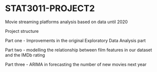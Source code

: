 # STAT3011-PROJECT2
Movie streaming platforms analysis based on data until 2020

Project structure

Part one - Improvements in the original Exploratory Data Analysis part 

Part two - modelling the relationship between film features in our dataset and the IMDb rating 

Part three - ARIMA in forecasting the number of new movies next year
